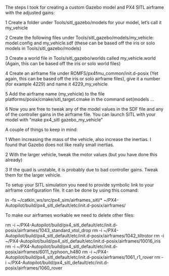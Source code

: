The steps I took for creating a custom Gazebo model and PX4 SITL airframe with the adjusted gains:

1
Create a folder under Tools/sitl_gazebo/models for your model, let’s call it my_vehicle

2 
Create the following files under Tools/sitl_gazebo/models/my_vehicle: model.config and my_vehicle.sdf (these can be based off the iris or solo models in Tools/sitl_gazebo/models)

3 
Create a world file in Tools/sitl_gazebo/worlds called my_vehicle.world (Again, this can be based off the iris or solo world files)

4 
Create an airframe file under ROMFS/px4fmu_common/init.d-posix (Yet again, this can be based off the iris or solo airframe files), give it a number (for example 4229) and name it 4229_my_vehicle

5 
Add the airframe name (my_vehicle) to the file platforms/posix/cmake/sitl_target.cmake in the command set(models …

6
Now you are free to tweak any of the model values in the SDF file and any of the controller gains in the airframe file.
You can launch SITL with your model with “make px4_sitl gazebo_my_vehicle”



A couple of things to keep in mind:

1 
When increasing the mass of the vehicle, also increase the inertias. I found that Gazebo does not like really small inertias.

2 
With the larger vehicle, tweak the motor values (but you have done this already)

3 
If the quad is unstable, it is probably due to bad controller gains. Tweak them for the larger vehicle.




To setup your SITL simulation you need to provide symbolic link to your airframe configuration file.
It can be done by using this comand:

ln -fs ~/catkin_ws/src/px4_sim/airframes_sitl/* ~/PX4-Autopilot/build/px4_sitl_default/etc/init.d-posix/airframes/





To make our airframes workable we need to delete other files:

rm -i ~/PX4-Autopilot/build/px4_sitl_default/etc/init.d-posix/airframes/1043_standard_vtol_drop
rm -i ~/PX4-Autopilot/build/px4_sitl_default/etc/init.d-posix/airframes/1042_tiltrotor
rm -i ~/PX4-Autopilot/build/px4_sitl_default/etc/init.d-posix/airframes/10016_iris
rm -i ~/PX4-Autopilot/build/px4_sitl_default/etc/init.d-posix/airframes/6011_typhoon_h480
rm -i ~/PX4-Autopilot/build/px4_sitl_default/etc/init.d-posix/airframes/1061_r1_rover
rm -i ~/PX4-Autopilot/build/px4_sitl_default/etc/init.d-posix/airframes/1060_rover
